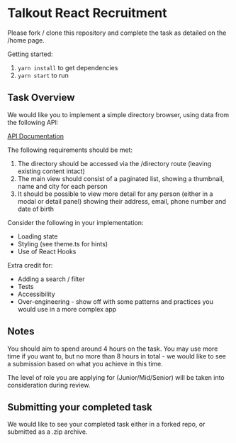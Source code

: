 # Talkout React Recruitment

Please fork / clone this repository and complete the task as detailed on the /home page.

Getting started:

1. `yarn install` to get dependencies
1. `yarn start` to run

## Task Overview

We would like you to implement a simple directory browser, using data from the following API:

[API Documentation](https://randomuser.me/documentation#howto)

The following requirements should be met:

1. The directory should be accessed via the /directory route (leaving existing content intact)
1. The main view should consist of a paginated list, showing a thumbnail, name and city for each person
1. It should be possible to view more detail for any person (either in a modal or detail panel) showing their address, email, phone number and date of birth

Consider the following in your implementation:

- Loading state
- Styling (see theme.ts for hints)
- Use of React Hooks

Extra credit for:

- Adding a search / filter
- Tests
- Accessibility
- Over-engineering - show off with some patterns and practices you would use in a more complex app

## Notes

You should aim to spend around 4 hours on the task. You may use more time if you want to, but no more than 8 hours in total - we would like to see a submission based on what you achieve in this time.

The level of role you are applying for (Junior/Mid/Senior) will be taken into consideration during review.

## Submitting your completed task

We would like to see your completed task either in a forked repo, or submitted as a .zip archive.
